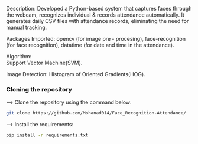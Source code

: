 Description:
   Developed a Python-based system that captures faces through the webcam, recognizes individual & records attendance automatically.
   It generates daily CSV files with attendance records, eliminating the need for manual tracking.

Packages Imported:
   opencv (for image pre - procesing), 
   face-recognition (for face recognition),
   datatime (for date and time in the attendance).   
  
Algorithm:   
  Support Vector Machine(SVM).
  
Image Detection: 
   Histogram of Oriented Gradients(HOG).    

### Cloning the repository

--> Clone the repository using the command below:
```bash
git clone https://github.com/Mohanad014/Face_Recognition-Attendance/

```

--> Install the requirements:
```bash
pip install -r requirements.txt

```
   
